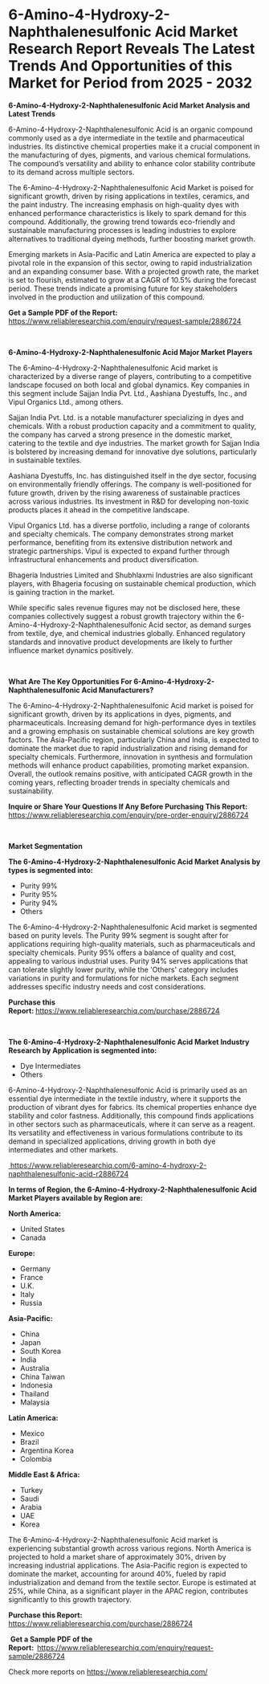 <p><h1>6-Amino-4-Hydroxy-2-Naphthalenesulfonic Acid Market Research Report Reveals The Latest Trends And Opportunities of this Market for Period from 2025 - 2032</h1></p><p><strong>6-Amino-4-Hydroxy-2-Naphthalenesulfonic Acid Market Analysis and Latest Trends</strong></p>
<p><p>6-Amino-4-Hydroxy-2-Naphthalenesulfonic Acid is an organic compound commonly used as a dye intermediate in the textile and pharmaceutical industries. Its distinctive chemical properties make it a crucial component in the manufacturing of dyes, pigments, and various chemical formulations. The compound’s versatility and ability to enhance color stability contribute to its demand across multiple sectors.</p><p>The 6-Amino-4-Hydroxy-2-Naphthalenesulfonic Acid Market is poised for significant growth, driven by rising applications in textiles, ceramics, and the paint industry. The increasing emphasis on high-quality dyes with enhanced performance characteristics is likely to spark demand for this compound. Additionally, the growing trend towards eco-friendly and sustainable manufacturing processes is leading industries to explore alternatives to traditional dyeing methods, further boosting market growth.</p><p>Emerging markets in Asia-Pacific and Latin America are expected to play a pivotal role in the expansion of this sector, owing to rapid industrialization and an expanding consumer base. With a projected growth rate, the market is set to flourish, estimated to grow at a CAGR of 10.5% during the forecast period. These trends indicate a promising future for key stakeholders involved in the production and utilization of this compound.</p></p>
<p><strong>Get a Sample PDF of the Report:&nbsp;</strong> <a href="https://www.reliableresearchiq.com/enquiry/request-sample/2886724?utm_campaign=3381&utm_medium=2&utm_source=Github&utm_content=ia&utm_term=13032025&utm_id=6-amino-4-hydroxy-2-naphthalenesulfonic-acid">https://www.reliableresearchiq.com/enquiry/request-sample/2886724</a></p>
<p>&nbsp;</p>
<p><strong>6-Amino-4-Hydroxy-2-Naphthalenesulfonic Acid Major Market Players</strong></p>
<p><p>The 6-Amino-4-Hydroxy-2-Naphthalenesulfonic Acid market is characterized by a diverse range of players, contributing to a competitive landscape focused on both local and global dynamics. Key companies in this segment include Sajjan India Pvt. Ltd., Aashiana Dyestuffs, Inc., and Vipul Organics Ltd., among others.</p><p>Sajjan India Pvt. Ltd. is a notable manufacturer specializing in dyes and chemicals. With a robust production capacity and a commitment to quality, the company has carved a strong presence in the domestic market, catering to the textile and dye industries. The market growth for Sajjan India is bolstered by increasing demand for innovative dye solutions, particularly in sustainable textiles.</p><p>Aashiana Dyestuffs, Inc. has distinguished itself in the dye sector, focusing on environmentally friendly offerings. The company is well-positioned for future growth, driven by the rising awareness of sustainable practices across various industries. Its investment in R&D for developing non-toxic products places it ahead in the competitive landscape.</p><p>Vipul Organics Ltd. has a diverse portfolio, including a range of colorants and specialty chemicals. The company demonstrates strong market performance, benefiting from its extensive distribution network and strategic partnerships. Vipul is expected to expand further through infrastructural enhancements and product diversification.</p><p>Bhageria Industries Limited and Shubhlaxmi Industries are also significant players, with Bhageria focusing on sustainable chemical production, which is gaining traction in the market.</p><p>While specific sales revenue figures may not be disclosed here, these companies collectively suggest a robust growth trajectory within the 6-Amino-4-Hydroxy-2-Naphthalenesulfonic Acid sector, as demand surges from textile, dye, and chemical industries globally. Enhanced regulatory standards and innovative product developments are likely to further influence market dynamics positively.</p></p>
<p>&nbsp;</p>
<p><strong>What Are The Key Opportunities For 6-Amino-4-Hydroxy-2-Naphthalenesulfonic Acid Manufacturers?</strong></p>
<p><p>The 6-Amino-4-Hydroxy-2-Naphthalenesulfonic Acid market is poised for significant growth, driven by its applications in dyes, pigments, and pharmaceuticals. Increasing demand for high-performance dyes in textiles and a growing emphasis on sustainable chemical solutions are key growth factors. The Asia-Pacific region, particularly China and India, is expected to dominate the market due to rapid industrialization and rising demand for specialty chemicals. Furthermore, innovation in synthesis and formulation methods will enhance product capabilities, promoting market expansion. Overall, the outlook remains positive, with anticipated CAGR growth in the coming years, reflecting broader trends in specialty chemicals and sustainability.</p></p>
<p><strong>Inquire or Share Your Questions If Any Before Purchasing This Report:</strong> <a href="https://www.reliableresearchiq.com/enquiry/pre-order-enquiry/2886724?utm_campaign=3381&utm_medium=2&utm_source=Github&utm_content=ia&utm_term=13032025&utm_id=6-amino-4-hydroxy-2-naphthalenesulfonic-acid">https://www.reliableresearchiq.com/enquiry/pre-order-enquiry/2886724</a></p>
<p>&nbsp;</p>
<p><strong>Market Segmentation</strong></p>
<p><strong>The 6-Amino-4-Hydroxy-2-Naphthalenesulfonic Acid Market Analysis by types is segmented into:</strong></p>
<p><ul><li>Purity 99%</li><li>Purity 95%</li><li>Purity 94%</li><li>Others</li></ul></p>
<p><p>The 6-Amino-4-Hydroxy-2-Naphthalenesulfonic Acid market is segmented based on purity levels. The Purity 99% segment is sought after for applications requiring high-quality materials, such as pharmaceuticals and specialty chemicals. Purity 95% offers a balance of quality and cost, appealing to various industrial uses. Purity 94% serves applications that can tolerate slightly lower purity, while the 'Others' category includes variations in purity and formulations for niche markets. Each segment addresses specific industry needs and cost considerations.</p></p>
<p><strong>Purchase this Report:&nbsp;</strong><a href="https://www.reliableresearchiq.com/purchase/2886724?utm_campaign=3381&utm_medium=2&utm_source=Github&utm_content=ia&utm_term=13032025&utm_id=6-amino-4-hydroxy-2-naphthalenesulfonic-acid">https://www.reliableresearchiq.com/purchase/2886724</a></p>
<p>&nbsp;</p>
<p><strong>The 6-Amino-4-Hydroxy-2-Naphthalenesulfonic Acid Market Industry Research by Application is segmented into:</strong></p>
<p><ul><li>Dye Intermediates</li><li>Others</li></ul></p>
<p><p>6-Amino-4-Hydroxy-2-Naphthalenesulfonic Acid is primarily used as an essential dye intermediate in the textile industry, where it supports the production of vibrant dyes for fabrics. Its chemical properties enhance dye stability and color fastness. Additionally, this compound finds applications in other sectors such as pharmaceuticals, where it can serve as a reagent. Its versatility and effectiveness in various formulations contribute to its demand in specialized applications, driving growth in both dye intermediates and other markets.</p></p>
<p><a href="https://www.reliableresearchiq.com/6-amino-4-hydroxy-2-naphthalenesulfonic-acid-r2886724?utm_campaign=3381&utm_medium=2&utm_source=Github&utm_content=ia&utm_term=13032025&utm_id=6-amino-4-hydroxy-2-naphthalenesulfonic-acid">&nbsp;https://www.reliableresearchiq.com/6-amino-4-hydroxy-2-naphthalenesulfonic-acid-r2886724</a></p>
<p><strong>In terms of Region, the 6-Amino-4-Hydroxy-2-Naphthalenesulfonic Acid Market Players available by Region are:</strong></p>
<p>
    <p> <strong> North America: </strong>
        <ul>
            <li>United States</li>
            <li>Canada</li>
        </ul>
        </p> 
    <p> <strong> Europe: </strong>
        <ul>
            <li>Germany</li>
            <li>France</li>
            <li>U.K.</li>
            <li>Italy</li>
            <li>Russia</li>
        </ul>
        </p> 
    <p> <strong> Asia-Pacific: </strong>
        <ul>
            <li>China</li>
            <li>Japan</li>
            <li>South Korea</li>
            <li>India</li>
            <li>Australia</li>
            <li>China Taiwan</li>
            <li>Indonesia</li>
            <li>Thailand</li>
            <li>Malaysia</li>
        </ul>
        </p> 
    <p> <strong> Latin America: </strong>
        <ul>
            <li>Mexico</li>
            <li>Brazil</li>
            <li>Argentina Korea</li>
            <li>Colombia</li>
        </ul>
        </p> 
    <p> <strong> Middle East & Africa: </strong>
        <ul>
            <li>Turkey</li>
            <li>Saudi</li>
            <li>Arabia</li>
            <li>UAE</li>
            <li>Korea</li>
        </ul>
    </p>
    </p>
<p><p>The 6-Amino-4-Hydroxy-2-Naphthalenesulfonic Acid market is experiencing substantial growth across various regions. North America is projected to hold a market share of approximately 30%, driven by increasing industrial applications. The Asia-Pacific region is expected to dominate the market, accounting for around 40%, fueled by rapid industrialization and demand from the textile sector. Europe is estimated at 25%, while China, as a significant player in the APAC region, contributes significantly to this growth trajectory.</p></p>
<p><strong>Purchase this Report: </strong><a href="https://www.reliableresearchiq.com/purchase/2886724?utm_campaign=3381&utm_medium=2&utm_source=Github&utm_content=ia&utm_term=13032025&utm_id=6-amino-4-hydroxy-2-naphthalenesulfonic-acid">https://www.reliableresearchiq.com/purchase/2886724</a></p>
<p>&nbsp;<strong>Get a Sample PDF of the Report:&nbsp;&nbsp;</strong><a href="https://www.reliableresearchiq.com/enquiry/request-sample/2886724?utm_campaign=3381&utm_medium=2&utm_source=Github&utm_content=ia&utm_term=13032025&utm_id=6-amino-4-hydroxy-2-naphthalenesulfonic-acid">https://www.reliableresearchiq.com/enquiry/request-sample/2886724</a></p>
<p><strong></strong></p>
<p>Check more reports on <a href="https://www.reliableresearchiq.com/?utm_campaign=3381&utm_medium=2&utm_source=Github&utm_content=ia&utm_term=13032025&utm_id=6-amino-4-hydroxy-2-naphthalenesulfonic-acid">https://www.reliableresearchiq.com/</a></p>